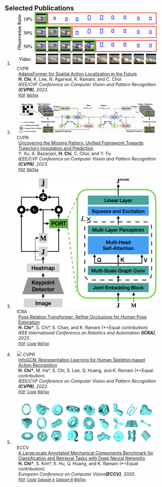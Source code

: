 <h2 id="publications" style="margin: 2px 0px -15px;">Selected Publications</h2>

<div class="publications">
<ol class="bibliography">

<li>
<div class="pub-row">

  <div class="col-sm-3 abbr" style="position: relative;padding-right: 15px;padding-left: 15px;">
    <img src="assets/img/cvpr23_1.png" class="teaser img-fluid z-depth-1">
    <abbr class="badge">CVPR</abbr>
  </div>

  <div class="col-sm-9" style="position: relative;padding-right: 15px;padding-left: 20px;">
    <div class="title"><a href="https://openaccess.thecvf.com/content/CVPR2023/papers/Chi_AdamsFormer_for_Spatial_Action_Localization_in_the_Future_CVPR_2023_paper.pdf">AdamsFormer for Spatial Action Localization in the Future</a></div>
    <div class="author"><strong>H. Chi</strong>, K. Lee, N. Agarwal, K. Ramani, and C. Choi</div>
    <div class="periodical"><em>IEEE/CVF Conference on Computer Vision and Pattern Recognition <strong>(CVPR)</strong>, 2023.</em></div>
    <div class="links">
      <a href="https://openaccess.thecvf.com/content/CVPR2023/papers/Chi_AdamsFormer_for_Spatial_Action_Localization_in_the_Future_CVPR_2023_paper.pdf" class="btn btn-sm z-depth-0" role="button" target="_blank" style="font-size:12px;">PDF</a>
      <a href="https://scholar.googleusercontent.com/scholar.bib?q=info:Ph_oBtK9_2YJ:scholar.google.com/&output=citation&scisdr=Cm2L344SEJqC5e1kb90:AGlGAw8AAAAAZHNid91RujRj_mHLQuwCTPUvOcI&scisig=AGlGAw8AAAAAZHNid_dGmo5NbRmfHRHnUVdwxF0&scisf=4&ct=citation&cd=-1&hl=en" class="btn btn-sm z-depth-0" role="button" target="_blank" style="font-size:12px;">BibTex</a>
      <!--<strong><i style="color:#e74d3c">Oral Presentation</i></strong>-->
    </div>
  </div>
</div>
</li>

<br>

<li>
<div class="pub-row">

  <div class="col-sm-3 abbr" style="position: relative;padding-right: 15px;padding-left: 15px;">
    <img src="assets/img/cvpr23_2.png" class="teaser img-fluid z-depth-1">
    <abbr class="badge">CVPR</abbr>
  </div>

  <div class="col-sm-9" style="position: relative;padding-right: 15px;padding-left: 20px;">
    <div class="title"><a href="https://openaccess.thecvf.com/content/CVPR2023/papers/Xu_Uncovering_the_Missing_Pattern_Unified_Framework_Towards_Trajectory_Imputation_and_CVPR_2023_paper.pdf">Uncovering the Missing Pattern: Unified Framework Towards Trajectory Imputation and Prediction</a></div>
    <div class="author">Y. Xu, A. Bazarjani, <strong>H. Chi</strong>, C. Choi, and Y. Fu</div>
    <div class="periodical"><em>IEEE/CVF Conference on Computer Vision and Pattern Recognition <strong>(CVPR)</strong>, 2023.</em></div>
    <div class="links">
      <a href="https://openaccess.thecvf.com/content/CVPR2023/papers/Xu_Uncovering_the_Missing_Pattern_Unified_Framework_Towards_Trajectory_Imputation_and_CVPR_2023_paper.pdf" class="btn btn-sm z-depth-0" role="button" target="_blank" style="font-size:12px;">PDF</a>
      <a href="https://scholar.googleusercontent.com/scholar.bib?q=info:RWfRc4zuy0EJ:scholar.google.com/&output=citation&scisdr=Cm2L344SEJqC5e1kyLE:AGlGAw8AAAAAZHNi0LEhiwvG5hF3LrR0wEkEI3M&scisig=AGlGAw8AAAAAZHNi0E_JJR3TaJeeuDWfnGSGMyE&scisf=4&ct=citation&cd=-1&hl=en" class="btn btn-sm z-depth-0" role="button" target="_blank" style="font-size:12px;">BibTex</a>
    </div>
  </div>
</div>
</li>

<br>

<li>
<div class="pub-row">

  <div class="col-sm-3 abbr" style="position: relative;padding-right: 15px;padding-left: 15px;">
    <img src="assets/img/icra23.png" class="teaser img-fluid z-depth-1">
    <abbr class="badge">ICRA</abbr>
  </div>

  <div class="col-sm-9" style="position: relative;padding-right: 15px;padding-left: 20px;">
    <div class="title"><a href="">Pose Relation Transformer: Refine Occlusions for Human Pose Estimation</a></div>
    <div class="author"><strong>H. Chi*</strong>, S. Chi*, S. Chan, and K. Ramani (*=Equal contribution)</div>
    <div class="periodical"><em>IEEE International Conference on Robotics and Automation <strong>(ICRA)</strong>, 2023.</em></div>
    <div class="links">
      <a href="" class="btn btn-sm z-depth-0" role="button" target="_blank" style="font-size:12px;">PDF</a>
      <a href="https://github.com/stnoah1/port" class="btn btn-sm z-depth-0" role="button" target="_blank" style="font-size:12px;">Code</a>
      <a href="" class="btn btn-sm z-depth-0" role="button" target="_blank" style="font-size:12px;">BibTex</a>
    </div>
  </div>
</div>
</li>

<br>


<li>
<div class="pub-row">

  <div class="col-sm-3 abbr" style="position: relative;padding-right: 15px;padding-left: 15px;">
    <img src="assets/img/cvpr22.png" class="teaser img-fluid z-depth-1">
    <abbr class="badge">CVPR</abbr>
  </div>

  <div class="col-sm-9" style="position: relative;padding-right: 15px;padding-left: 20px;">
    <div class="title"><a href="https://openaccess.thecvf.com/content/CVPR2022/papers/Chi_InfoGCN_Representation_Learning_for_Human_Skeleton-Based_Action_Recognition_CVPR_2022_paper.pdf">InfoGCN: Representation Learning for Human Skeleton‐based Action Recognition</a></div>
    <div class="author"><strong>H. Chi*</strong>, M. Ha*, S. Chi, S. Lee, Q. Huang, and K. Ramani (*=Equal contribution)</div>
    <div class="periodical"><em>IEEE/CVF Conference on Computer Vision and Pattern Recognition <strong>(CVPR)</strong>, 2022.</em></div>
    <div class="links">
      <a href="https://openaccess.thecvf.com/content/CVPR2022/papers/Chi_InfoGCN_Representation_Learning_for_Human_Skeleton-Based_Action_Recognition_CVPR_2022_paper.pdf" class="btn btn-sm z-depth-0" role="button" target="_blank" style="font-size:12px;">PDF</a>
      <a href="https://github.com/stnoah1/infogcn" class="btn btn-sm z-depth-0" role="button" target="_blank" style="font-size:12px;">Code</a>
      <a href="https://scholar.googleusercontent.com/scholar.bib?q=info:W1XfceuOPGMJ:scholar.google.com/&output=citation&scisdr=Cm1heoCjEJqC5feFp5E:AGlGAw8AAAAAZGmDv5GZuawFuSoktOS4-JtGU8s&scisig=AGlGAw8AAAAAZGmDv3KtkbamwlDJp8Xt6-nbzSc&scisf=4&ct=citation&cd=-1&hl=en" class="btn btn-sm z-depth-0" role="button" target="_blank" style="font-size:12px;">BibTex</a>
    </div>
  </div>
</div>
</li>

<br>

<li>
<div class="pub-row">

  <div class="col-sm-3 abbr" style="position: relative;padding-right: 15px;padding-left: 15px;">
    <img src="assets/img/eccv20.png" class="teaser img-fluid z-depth-1">
    <abbr class="badge">ECCV</abbr>
  </div>

  <div class="col-sm-9" style="position: relative;padding-right: 15px;padding-left: 20px;">
    <div class="title"><a href="https://www.ecva.net/papers/eccv_2020/papers_ECCV/papers/123630171.pdf">A Large‐scale Annotated Mechanical Components Benchmark for Classification and Retrieval Tasks with Deep Neural Networks</a></div>
    <div class="author"><strong>H. Chi*</strong>, S. Kim*, X. Hu, Q. Huang, and K. Ramani (*=Equal contribution)</div>
    <div class="periodical"><em>European Conference on Computer Vision<strong>(ECCV)</strong>, 2020.</em></div>
    <div class="links">
      <a href="https://www.ecva.net/papers/eccv_2020/papers_ECCV/papers/123630171.pdf" class="btn btn-sm z-depth-0" role="button" target="_blank" style="font-size:12px;">PDF</a>
      <a href="https://github.com/stnoah1/mcb" class="btn btn-sm z-depth-0" role="button" target="_blank" style="font-size:12px;">Code</a>
      <a href="https://app.box.com/s/lwvmxbu8v75g5hd1ulaloszte0l1t1n9" class="btn btn-sm z-depth-0" role="button" target="_blank" style="font-size:12px;">Dataset A</a>
      <a href="https://app.box.com/s/pve9x614z10od4glr5tatgqyuya4b52v" class="btn btn-sm z-depth-0" role="button" target="_blank" style="font-size:12px;">Dataset B</a>
      <a href="https://scholar.googleusercontent.com/scholar.bib?q=info:65DLsH-x848J:scholar.google.com/&output=citation&scisdr=Cm1heoCjEJqC5feCLUA:AGlGAw8AAAAAZGmENUBCKdzfFQnc4MYtHS3s8K0&scisig=AGlGAw8AAAAAZGmENXsqXRaGqIa844gaw9rCmeM&scisf=4&ct=citation&cd=-1&hl=en&scfhb=1" class="btn btn-sm z-depth-0" role="button" target="_blank" style="font-size:12px;">BibTex</a>
    </div>
  </div>
</div>
</li>

<br>


</ol>
</div>
